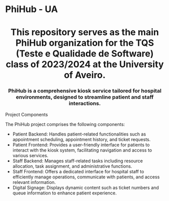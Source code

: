 # PhiHub - UA

<h1 align="center">This repository serves as the main PhiHub organization for the TQS (Teste e Qualidade de Software) class of 2023/2024 at the University of Aveiro.</h1>
<h3 align="center">PhiHub is a comprehensive kiosk service tailored for hospital environments, designed to streamline patient and staff interactions.</h3>

Project Components

The PhiHub project comprises the following components:

  - Patient Backend: Handles patient-related functionalities such as appointment scheduling, appointment history, and ticket requests.
  - Patient Frontend: Provides a user-friendly interface for patients to interact with the kiosk system, facilitating navigation and access to various services.
  - Staff Backend: Manages staff-related tasks including resource allocation, task assignment, and administrative functions.
  - Staff Frontend: Offers a dedicated interface for hospital staff to efficiently manage operations, communicate with patients, and access relevant information.
  - Digital Signage: Displays dynamic content such as ticket numbers and queue information to enhance patient experience.
